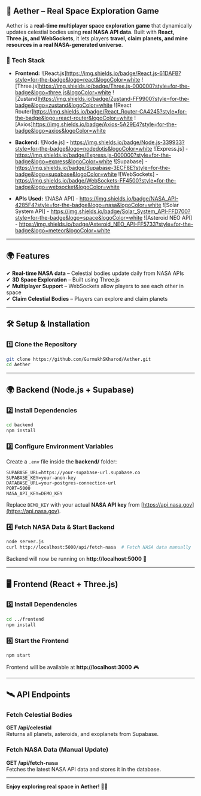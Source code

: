 ## **🌌 Aether – Real Space Exploration Game**  
Aether is a **real-time multiplayer space exploration game** that dynamically updates celestial bodies using **real NASA API data**. Built with **React, Three.js, and WebSockets**, it lets players **travel, claim planets, and mine resources in a real NASA-generated universe**.

### **🚀 Tech Stack**
- **Frontend:**
![React.js]https://img.shields.io/badge/React.js-61DAFB?style=for-the-badge&logo=react&logoColor=white
![Three.js]https://img.shields.io/badge/Three.js-000000?style=for-the-badge&logo=three.js&logoColor=white
![Zustand]https://img.shields.io/badge/Zustand-FF9900?style=for-the-badge&logo=zustand&logoColor=white
![React Router]https://img.shields.io/badge/React_Router-CA4245?style=for-the-badge&logo=react-router&logoColor=white
![Axios]https://img.shields.io/badge/Axios-5A29E4?style=for-the-badge&logo=axios&logoColor=white

- **Backend:**
![Node.js] - https://img.shields.io/badge/Node.js-339933?style=for-the-badge&logo=nodedotjs&logoColor=white
![Express.js] - https://img.shields.io/badge/Express.js-000000?style=for-the-badge&logo=express&logoColor=white
![Supabase] - https://img.shields.io/badge/Supabase-3ECF8E?style=for-the-badge&logo=supabase&logoColor=white
![WebSockets] - https://img.shields.io/badge/WebSockets-FF4500?style=for-the-badge&logo=websocket&logoColor=white

- **APIs Used:**
![NASA API] - https://img.shields.io/badge/NASA_API-4285F4?style=for-the-badge&logo=nasa&logoColor=white
![Solar System API] - https://img.shields.io/badge/Solar_System_API-FFD700?style=for-the-badge&logo=space&logoColor=white
![Asteroid NEO API] - https://img.shields.io/badge/Asteroid_NEO_API-FF5733?style=for-the-badge&logo=meteor&logoColor=white
  
---

## **🌍 Features**
✔ **Real-time NASA data** – Celestial bodies update daily from NASA APIs  
✔ **3D Space Exploration** – Built using Three.js  
✔ **Multiplayer Support** – WebSockets allow players to see each other in space  
✔ **Claim Celestial Bodies** – Players can explore and claim planets  

---

## **🛠 Setup & Installation**
### **1️⃣ Clone the Repository**
```sh
git clone https://github.com/GurmukhSKharod/Aether.git
cd Aether
```

---

## **🌍 Backend (Node.js + Supabase)**
### **2️⃣ Install Dependencies**
```sh
cd backend
npm install
```

### **3️⃣ Configure Environment Variables**
Create a `.env` file inside the **backend/** folder:
```
SUPABASE_URL=https://your-supabase-url.supabase.co
SUPABASE_KEY=your-anon-key
DATABASE_URL=your-postgres-connection-url
PORT=5000
NASA_API_KEY=DEMO_KEY
```
Replace `DEMO_KEY` with your actual **NASA API key** from [https://api.nasa.gov](https://api.nasa.gov).

### **4️⃣ Fetch NASA Data & Start Backend**
```sh
node server.js
curl http://localhost:5000/api/fetch-nasa  # Fetch NASA data manually
```
Backend will now be running on **http://localhost:5000** 🚀

---

## **🖥 Frontend (React + Three.js)**
### **5️⃣ Install Dependencies**
```sh
cd ../frontend
npm install
```

### **6️⃣ Start the Frontend**
```sh
npm start
```
Frontend will be available at **http://localhost:3000** 🎮

---

## **🛰 API Endpoints**
### **Fetch Celestial Bodies**
**GET /api/celestial**  
Returns all planets, asteroids, and exoplanets from Supabase.

### **Fetch NASA Data (Manual Update)**
**GET /api/fetch-nasa**  
Fetches the latest NASA API data and stores it in the database.

---


**Enjoy exploring real space in Aether! 🌌✨**
